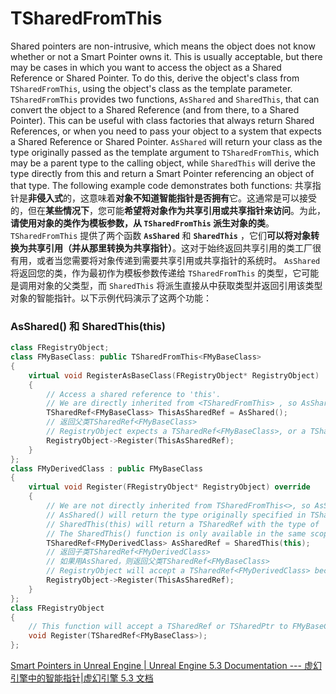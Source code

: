 # TSharedFromThis

Shared pointers are non-intrusive, which means the object does not know whether or not a Smart Pointer owns it. This is usually acceptable, but there may be cases in which you want to access the object as a Shared Reference or Shared Pointer. To do this, derive the object's class from `TSharedFromThis`, using the object's class as the template parameter. `TSharedFromThis` provides two functions, `AsShared` and `SharedThis`, that can convert the object to a Shared Reference (and from there, to a Shared Pointer). This can be useful with class factories that always return Shared References, or when you need to pass your object to a system that expects a Shared Reference or Shared Pointer. `AsShared` will return your class as the type originally passed as the template argument to `TSharedFromThis`, which may be a parent type to the calling object, while `SharedThis` will derive the type directly from this and return a Smart Pointer referencing an object of that type. The following example code demonstrates both functions:
共享指针是**非侵入式**的，这意味着**对象不知道智能指针是否拥有**它。这通常是可以接受的，但在**某些情况下**，您可能**希望将对象作为共享引用或共享指针来访问**。为此，**请使用对象的类作为模板参数，从 `TSharedFromThis` 派生对象的类**。 `TSharedFromThis` 提供了两个函数 **`AsShared`** 和 **`SharedThis`** ，它们**可以将对象转换为共享引用（并从那里转换为共享指针）**。这对于始终返回共享引用的类工厂很有用，或者当您需要将对象传递到需要共享引用或共享指针的系统时。 `AsShared` 将返回您的类，作为最初作为模板参数传递给 `TSharedFromThis` 的类型，它可能是调用对象的父类型，而 `SharedThis` 将派生直接从中获取类型并返回引用该类型对象的智能指针。以下示例代码演示了这两个功能：

### AsShared() 和 SharedThis(this)

```cpp
class FRegistryObject;
class FMyBaseClass: public TSharedFromThis<FMyBaseClass>
{
    virtual void RegisterAsBaseClass(FRegistryObject* RegistryObject)
    {
        // Access a shared reference to 'this'.
        // We are directly inherited from <TSharedFromThis> , so AsShared() and SharedThis(this) return the same type.
        TSharedRef<FMyBaseClass> ThisAsSharedRef = AsShared();
        // 返回父类TSharedRef<FMyBaseClass>
        // RegistryObject expects a TSharedRef<FMyBaseClass>, or a TSharedPtr<FMyBaseClass>. TSharedRef can implicitly be converted to a TSharedPtr.
        RegistryObject->Register(ThisAsSharedRef);
    }
};
class FMyDerivedClass : public FMyBaseClass
{
    virtual void Register(FRegistryObject* RegistryObject) override
    {
        // We are not directly inherited from TSharedFromThis<>, so AsShared() and SharedThis(this) return different types.
        // AsShared() will return the type originally specified in TSharedFromThis<> - TSharedRef<FMyBaseClass> in this example.
        // SharedThis(this) will return a TSharedRef with the type of 'this' - TSharedRef<FMyDerivedClass> in this example.
        // The SharedThis() function is only available in the same scope as the 'this' pointer.
        TSharedRef<FMyDerivedClass> AsSharedRef = SharedThis(this);
        // 返回子类TSharedRef<FMyDerivedClass>
        // 如果用AsShared，则返回父类TSharedRef<FMyBaseClass>
        // RegistryObject will accept a TSharedRef<FMyDerivedClass> because FMyDerivedClass is a type of FMyBaseClass.
        RegistryObject->Register(ThisAsSharedRef);
    }
};
class FRegistryObject
{
    // This function will accept a TSharedRef or TSharedPtr to FMyBaseClass or any of its children.
    void Register(TSharedRef<FMyBaseClass>);
};
```

[Smart Pointers in Unreal Engine | Unreal Engine 5.3 Documentation --- 虚幻引擎中的智能指针|虚幻引擎 5.3 文档](https://docs.unrealengine.com/5.3/en-US/smart-pointers-in-unreal-engine/)
